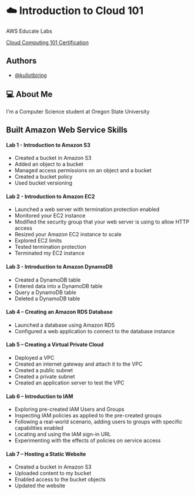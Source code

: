 
# ☁️ Introduction to Cloud 101

AWS Educate Labs

[Cloud Computing 101 Certification](https://www.credly.com/badges/024104b0-c641-4186-a7c2-fccb97fc8bbf/public_url)


## Authors

- [@kuljotbiring](https://www.github.com/kuljotbiring)


## 💻 About Me
I'm a Computer Science student at Oregon State University


## Built Amazon Web Service Skills

#### Lab 1 - Introduction to Amazon S3

* Created a bucket in Amazon S3
* Added an object to a bucket
* Managed access permissions on an object and a bucket
* Created a bucket policy
* Used bucket versioning

#### Lab 2 - Introduction to Amazon EC2

* Launched a web server with termination protection enabled
* Monitored your EC2 instance
* Modified the security group that your web server is using to allow HTTP access
* Resized your Amazon EC2 instance to scale
* Explored EC2 limits
* Tested termination protection
* Terminated my EC2 instance

####  Lab 3 - Introduction to Amazon DynamoDB

* Created a DynamoDB table
* Entered data into a DynamoDB table
* Query a DynamoDB table
* Deleted a DynamoDB table

#### Lab 4 – Creating an Amazon RDS Database

* Launched a database using Amazon RDS
* Configured a web application to connect to the database instance

#### Lab 5 – Creating a Virtual Private Cloud

* Deployed a VPC
* Created an internet gateway and attach it to the VPC
* Created a public subnet
* Created a private subnet
* Created an application server to test the VPC

#### Lab 6 – Introduction to IAM

* Exploring pre-created IAM Users and Groups
* Inspecting IAM policies as applied to the pre-created groups
* Following a real-world scenario, adding users to groups with specific capabilities enabled
* Locating and using the IAM sign-in URL
* Experimenting with the effects of policies on service access

#### Lab 7 – Hosting a Static Website

* Created a bucket in Amazon S3
* Uploaded content to my bucket
* Enabled access to the bucket objects
* Updated the website
